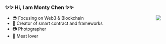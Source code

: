 ### ✨✨ Hi, I am Monty Chen ✨✨

<img align="right" src="https://github-readme-stats.vercel.app/api?username=umiotter&show_icons=true&icon_color=CE1D2D&text_color=718096&bg_color=00000000&hide_title=true&hide_border=true" />

- :sunglasses: Focusing on Web3 & Blockchain
- :hammer: Creator of smart contract and frameworks
- :camera: Photographer 
- :meat_on_bone: Meat lover

<!--
**umiotter/umiotter** is a ✨ _special_ ✨ repository because its `README.md` (this file) appears on your GitHub profile.

Here are some ideas to get you started:

- 🔭 I’m currently working on ...
- 🌱 I’m currently learning ...
- 👯 I’m looking to collaborate on ...
- 🤔 I’m looking for help with ...
- 💬 Ask me about ...
- 📫 How to reach me: ...
- 😄 Pronouns: ...
- ⚡ Fun fact: ...
-->
